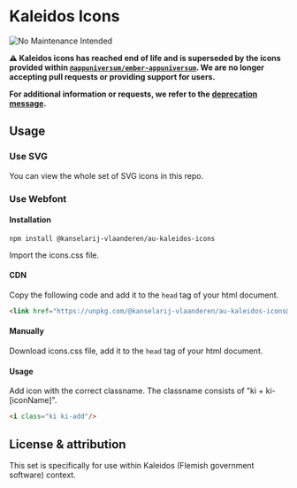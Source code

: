 # Kaleidos Icons
![No Maintenance Intended](http://unmaintained.tech/badge.svg)

**⚠️ Kaleidos icons has reached end of life and is superseded by the icons provided within [`@appuniversum/ember-appuniversum`](https://github.com/appuniversum/ember-appuniversum). We are no longer accepting pull requests or providing support for users.**

**For additional information or requests, we refer to the [deprecation message](https://github.com/kanselarij-vlaanderen/au-kaleidos-icons/issues/6).**

## Usage

### Use SVG

You can view the whole set of SVG icons in this repo.

### Use Webfont

#### Installation
```shell
npm install @kanselarij-vlaanderen/au-kaleidos-icons
```
Import the icons.css file.

#### CDN
Copy the following code and add it to the `head` tag of your html document.
```html
<link href="https://unpkg.com/@kanselarij-vlaanderen/au-kaleidos-icons@latest/iconfont/icons.css" rel="stylesheet">
```

#### Manually

Download icons.css file, add it to the `head` tag of your html document.

#### Usage

Add icon with the correct classname. The classname consists of "ki + ki-[iconName]".


```html
<i class="ki ki-add"/>
```

## License & attribution

This set is specifically for use within Kaleidos (Flemish government software) context.